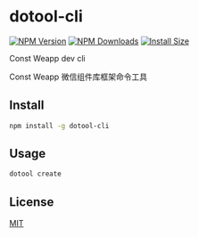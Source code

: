 # dotool-cli

[![NPM Version](https://img.shields.io/github/stars/Chef5/dotool-cli)](https://img.shields.io/github/stars/Chef5/dotool-cli)
[![NPM Downloads](https://img.shields.io/npm/dm/dotool-cli.svg?style=flat)](https://npmcharts.com/compare/dotool-cli?minimal=true)
[![Install Size](https://packagephobia.now.sh/badge?p=dotool-cli)](https://packagephobia.now.sh/result?p=dotool-cli)

Const Weapp dev cli

Const Weapp 微信组件库框架命令工具

## Install

``` sh
npm install -g dotool-cli
```

## Usage

``` sh
dotool create
```

## License

[MIT](./LICENSE)
